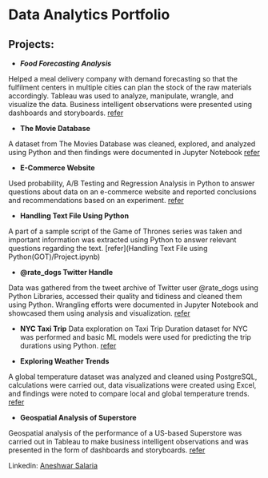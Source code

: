# Data Analytics Portfolio

## Projects:

* **_Food Forecasting Analysis_**

Helped a meal delivery company with demand forecasting so that the fulfilment centers in multiple cities can plan the stock of the raw materials accordingly. Tableau was used to analyze, manipulate, wrangle, and visualize the data. Business intelligent observations were presented using dashboards and storyboards. [refer](https://public.tableau.com/views/Food_Forecasting_Analysis_16868920818220/Story?:language=en-US&:display_count=n&:origin=viz_share_link)


* **The Movie Database**

A dataset from The Movies Database was cleaned, explored, and analyzed using Python and then findings were documented in Jupyter Notebook [refer](Investigate_TMDB/project.ipynb)

* **E-Commerce Website**

Used probability, A/B Testing and Regression Analysis in Python to answer questions about data on an e-commerce website and reported conclusions and recommendations based on an experiment. [refer](e_commerce_website/Project.ipynb)


* **Handling Text File Using Python**

A part of a sample script of the Game of Thrones series was taken and important information was extracted using Python to answer relevant questions regarding the text. [refer](Handling Text File using Python(GOT)/Project.ipynb)


* **@rate_dogs Twitter Handle**

Data was gathered from the tweet archive of Twitter user @rate_dogs using Python Libraries, accessed their quality and tidiness and cleaned them using Python. Wrangling efforts were documented in Jupyter Notebook and showcased them using analysis and visualization. [refer](rate_dogs/wrangle_act.ipynb)


* **NYC Taxi Trip**
Data exploration on Taxi Trip Duration dataset for NYC was performed and basic ML models were used for predicting the trip durations using Python. [refer](NYC_Taxi_Trip/Project.ipynb)

* **Exploring Weather Trends**

A global temperature dataset was analyzed and cleaned using PostgreSQL, calculations were carried out, data visualizations were created using Excel, and findings were noted to compare local and global temperature trends. [refer](Exploring_Weather_Trends/Project.pdf)


* **Geospatial Analysis of Superstore**

Geospatial analysis of the performance of a US-based Superstore was carried out in Tableau to make business intelligent observations and was presented in the form of dashboards and storyboards. [refer](https://public.tableau.com/views/GeospatialAnalysisofSuperstore/Story1?:language=en-US&:display_count=n&:origin=viz_share_link)




  
Linkedin: [Aneshwar Salaria](https://www.linkedin.com/in/aneshwar-salaria-8aa4241a3/)

